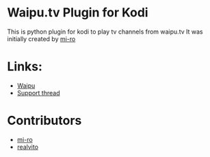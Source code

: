 
# **Waipu.tv Plugin for Kodi**

This is python plugin for kodi to play tv channels from waipu.tv
It was initially created by [mi-ro](https://www.kodinerds.net/index.php/Thread/54288-waipu-tv-Plugin-f%C3%BCr-Kodi/?postID=474093#post474093)


# **Links:**

* [Waipu](https://www.waipu.tv/)
* [Support thread](https://www.kodinerds.net/index.php/Thread/64586-PreRelease-Video-Plugin-Waipu-tv/)


# **Contributors**

* [mi-ro](https://www.kodinerds.net/index.php/User/43573-mi-ro/)
* [realvito](https://www.kodinerds.net/index.php/User/20209-realvito/)